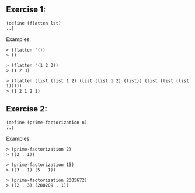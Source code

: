 Exercise 1:
------------
```
(define (flatten lst)
..)
```
 
Examples:
```
> (flatten '())
> ()
```
```
> (flatten '(1 2 3))
> (1 2 3)
```
```
> (flatten (list (list 1 2) (list (list 1 2) (list)) (list (list (list 1)))))
> (1 2 1 2 1)
```
 
Exercise 2:
------------------
```
(define (prime-factorization n)
..)
```
 
Examples:
```
> (prime-factorization 2)
> ((2 . 1))
```
```
> (prime-factorization 15)
> ((3 . 1) (5 . 1))
```
```
> (prime-factorization 2305672)
> ((2 . 3) (288209 . 1))
```
